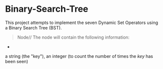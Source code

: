# Binary-Search-Tree
This project attempts to implement the seven Dynamic Set Operators using a Binary Search Tree (BST). 

>Node//
The node will contain the following information:
*

a string (the "key"), an integer (to count the number of times the *key* has been seen)
>
